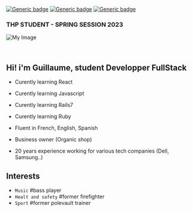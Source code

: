  
[![Generic badge](https://img.shields.io/badge/NO-RAGRETS-<COLOR>.svg)](https://shields.io/)
[![Generic badge](https://img.shields.io/badge/POWERED_BY-RESPONSABILITY-blue.svg)](https://shields.io/)
[![Generic badge](https://img.shields.io/badge/CODING-WITH_PASSION-red.svg)](https://shields.io/)


   ### THP STUDENT - SPRING SESSION 2023

![My Image](https://i.ibb.co/jLKHtnb/my-image.jpg)


<br>

## Hi! i'm Guillaume, student Developper FullStack 

* Curently learning React
* Curently learning Javascript
* Curently learning Rails7
* Curently learning Ruby

* Fluent in French, English, Spanish
* Business owner (Organic shop)
* 20 years experience working for various tech companies (Dell, Samsung..)

## Interests

* `Music` #bass player
* `Healt and safety` #former firefighter
* `Sport` #former polevault trainer
